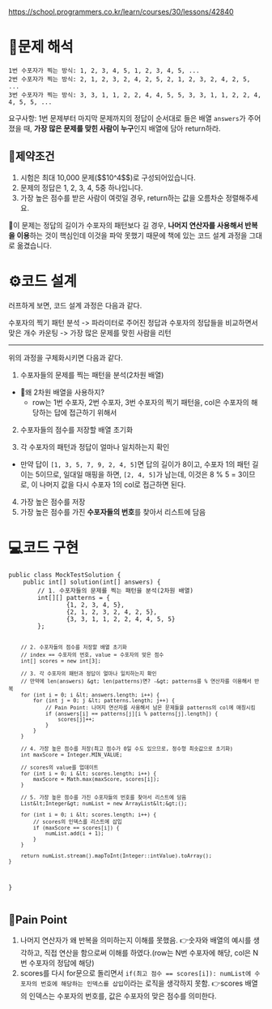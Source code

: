 <p><a href="https://school.programmers.co.kr/learn/courses/30/lessons/42840">https://school.programmers.co.kr/learn/courses/30/lessons/42840</a></p>
<h1 id="📜문제-해석">📜문제 해석</h1>
<pre><code class="language-txt">1번 수포자가 찍는 방식: 1, 2, 3, 4, 5, 1, 2, 3, 4, 5, ...
2번 수포자가 찍는 방식: 2, 1, 2, 3, 2, 4, 2, 5, 2, 1, 2, 3, 2, 4, 2, 5, ...
3번 수포자가 찍는 방식: 3, 3, 1, 1, 2, 2, 4, 4, 5, 5, 3, 3, 1, 1, 2, 2, 4, 4, 5, 5, ...</code></pre>
<p>요구사항: 1번 문제부터 마지막 문제까지의 정답이 순서대로 들은 배열 <code>answers</code>가 주어졌을 때, <strong>가장 많은 문제를 맞힌 사람이 누구</strong>인지 배열에 담아 return하라.</p>
<h2 id="🚧제약조건">🚧제약조건</h2>
<ol>
<li>시험은 최대 10,000 문제($$10^4$$)로 구성되어있습니다.</li>
<li>문제의 정답은 1, 2, 3, 4, 5중 하나입니다.</li>
<li>가장 높은 점수를 받은 사람이 여럿일 경우, return하는 값을 오름차순 정렬해주세요.</li>
</ol>
<p>📢이 문제는 정답의 길이가 수포자의 패턴보다 길 경우, <strong>나머지 연산자를 사용해서 반복을 이용</strong>하는 것이 핵심인데 이것을 파악 못했기 때문에 책에 있는 코드 설계 과정을 그대로 옮겼습니다.</p>
<h1 id="⚙️코드-설계">⚙️코드 설계</h1>
<p>러프하게 보면, 코드 설계 과정은 다음과 같다.</p>
<p>수포자의 찍기 패턴 분석 -&gt; 파라미터로 주어진 정답과 수포자의 정답들을 비교하면서 맞은 개수 카운팅 -&gt; 가장 많은 문제를 맞힌 사람을 리턴</p>
<hr />
<p>위의 과정을 구체화시키면 다음과 같다.</p>
<ol>
<li>수포자들의 문제를 찍는 패턴을 분석(2차원 배열)</li>
</ol>
<ul>
<li>🤔왜 2차원 배열을 사용하지?<ul>
<li>row는 1번 수포자, 2번 수포자, 3번 수포자의 찍기 패턴을, col은 수포자의 해당하는 답에 접근하기 위해서</li>
</ul>
</li>
</ul>
<ol start="2">
<li><p>수포자들의 점수를 저장할 배열 초기화</p>
</li>
<li><p>각 수포자의 패턴과 정답이 얼마나 일치하는지 확인</p>
</li>
</ol>
<ul>
<li>만약 답이 <code>[1, 3, 5, 7, 9, 2, 4, 5]</code>면 답의 길이가 8이고, 수포자 1의 패턴 길이는 5이므로, 일대일 매핑을 하면, <code>[2, 4, 5]</code>가 남는데, 이것은 8 % 5 = 3이므로, 이 나머지 값을 다시 수포자 1의 col로 접근하면 된다.</li>
</ul>
<ol start="4">
<li>가장 높은 점수를 저장</li>
<li>가장 높은 점수를 가진 <strong>수포자들의 번호</strong>를 찾아서 리스트에 담음</li>
</ol>
<h1 id="💻코드-구현">💻코드 구현</h1>
<pre><code class="language-java">public class MockTestSolution {
    public int[] solution(int[] answers) {
        // 1. 수포자들의 문제를 찍는 패턴을 분석(2차원 배열)
        int[][] patterns = {
                {1, 2, 3, 4, 5},
                {2, 1, 2, 3, 2, 4, 2, 5},
                {3, 3, 1, 1, 2, 2, 4, 4, 5, 5}
        };

        // 2. 수포자들의 점수를 저장할 배열 초기화
        // index == 수포자의 번호, value = 수포자의 맞은 점수
        int[] scores = new int[3];

        // 3. 각 수포자의 패턴과 정답이 얼마나 일치하는지 확인
        // 만약에 len(answers) &gt; len(patterns)면? -&gt; patterns를 % 연산자를 이용해서 반복
        for (int i = 0; i &lt; answers.length; i++) {
            for (int j = 0; j &lt; patterns.length; j++) {
                // Pain Point: 나머지 연산자를 사용해서 남은 문제들을 patterns의 col에 매칭시킴
                if (answers[i] == patterns[j][i % patterns[j].length]) {
                    scores[j]++;
                }
            }
        }

        // 4. 가장 높은 점수를 저장(최고 점수가 0일 수도 있으므로, 정수형 최솟값으로 초기화)
        int maxScore = Integer.MIN_VALUE;

        // scores의 value를 업데이트
        for (int i = 0; i &lt; scores.length; i++) {
            maxScore = Math.max(maxScore, scores[i]);
        }

        // 5. 가장 높은 점수를 가진 수포자들의 번호를 찾아서 리스트에 담음
        List&lt;Integer&gt; numList = new ArrayList&lt;&gt;();

        for (int i = 0; i &lt; scores.length; i++) {
            // scores의 인덱스를 리스트에 삽입
            if (maxScore == scores[i]) {
                numList.add(i + 1);
            }
        }

        return numList.stream().mapToInt(Integer::intValue).toArray();
    }
}</code></pre>
<h2 id="🚩pain-point">🚩Pain Point</h2>
<ol>
<li>나머지 연산자가 왜 반복을 의미하는지 이해를 못했음.
👉숫자와 배열의 예시를 생각하고, 직접 연산을 함으로써 이해를 하였다.(row는 N번 수포자에 해당, col은 N번 수포자의 정답에 해당)</li>
<li>scores를 다시 for문으로 돌리면서 <code>if(최고 점수 == scores[i]): numList에 수포자의 번호에 해당하는 인덱스를 삽입</code>이라는 로직을 생각하지 못함.
👉scores 배열의 인덱스는 수포자의 번호를, 값은 수포자의 맞은 점수를 의미한다.</li>
</ol>